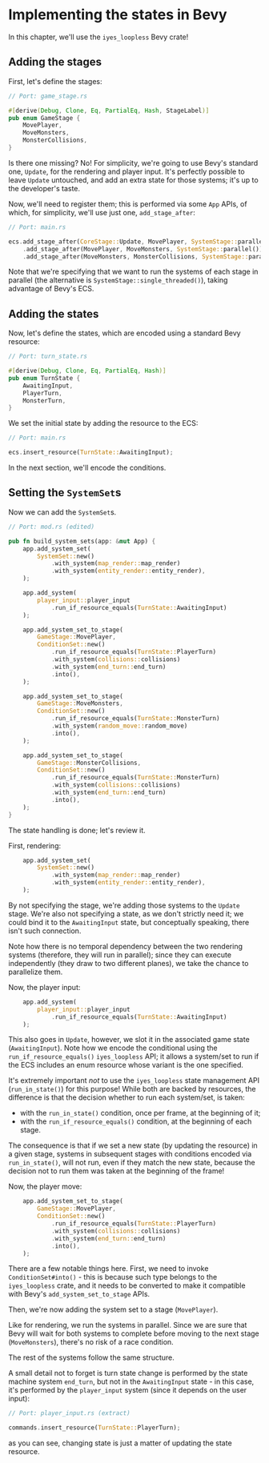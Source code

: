 # Implementing the states in Bevy

In this chapter, we'll use the `iyes_loopless` Bevy crate!

## Adding the stages

First, let's define the stages:

```rs
// Port: game_stage.rs

#[derive(Debug, Clone, Eq, PartialEq, Hash, StageLabel)]
pub enum GameStage {
    MovePlayer,
    MoveMonsters,
    MonsterCollisions,
}
```

Is there one missing? No! For simplicity, we're going to use Bevy's standard one, `Update`, for the rendering and player input. It's perfectly possible to leave `Update` untouched, and add an extra state for those systems; it's up to the developer's taste.

Now, we'll need to register them; this is performed via some `App` APIs, of which, for simplicity, we'll use just one, `add_stage_after`:

```rs
// Port: main.rs

ecs.add_stage_after(CoreStage::Update, MovePlayer, SystemStage::parallel())
    .add_stage_after(MovePlayer, MoveMonsters, SystemStage::parallel())
    .add_stage_after(MoveMonsters, MonsterCollisions, SystemStage::parallel());
```

Note that we're specifying that we want to run the systems of each stage in parallel (the alternative is `SystemStage::single_threaded()`), taking advantage of Bevy's ECS.

## Adding the states

Now, let's define the states, which are encoded using a standard Bevy resource:

```rs
// Port: turn_state.rs

#[derive(Debug, Clone, Eq, PartialEq, Hash)]
pub enum TurnState {
    AwaitingInput,
    PlayerTurn,
    MonsterTurn,
}
```

We set the initial state by adding the resource to the ECS:

```rs
// Port: main.rs

ecs.insert_resource(TurnState::AwaitingInput);
```

In the next section, we'll encode the conditions.

## Setting the `SystemSet`s

Now we can add the `SystemSet`s.

```rs
// Port: mod.rs (edited)

pub fn build_system_sets(app: &mut App) {
    app.add_system_set(
        SystemSet::new()
            .with_system(map_render::map_render)
            .with_system(entity_render::entity_render),
    );

    app.add_system(
        player_input::player_input
            .run_if_resource_equals(TurnState::AwaitingInput)
    );

    app.add_system_set_to_stage(
        GameStage::MovePlayer,
        ConditionSet::new()
            .run_if_resource_equals(TurnState::PlayerTurn)
            .with_system(collisions::collisions)
            .with_system(end_turn::end_turn)
            .into(),
    );

    app.add_system_set_to_stage(
        GameStage::MoveMonsters,
        ConditionSet::new()
            .run_if_resource_equals(TurnState::MonsterTurn)
            .with_system(random_move::random_move)
            .into(),
    );

    app.add_system_set_to_stage(
        GameStage::MonsterCollisions,
        ConditionSet::new()
            .run_if_resource_equals(TurnState::MonsterTurn)
            .with_system(collisions::collisions)
            .with_system(end_turn::end_turn)
            .into(),
    );
}
```

The state handling is done; let's review it.

First, rendering:

```rs
    app.add_system_set(
        SystemSet::new()
            .with_system(map_render::map_render)
            .with_system(entity_render::entity_render),
    );
```

By not specifying the stage, we're adding those systems to the `Update` stage. We're also not specifying a state, as we don't strictly need it; we could bind it to the `AwaitingInput` state, but conceptually speaking, there isn't such connection.

Note how there is no temporal dependency between the two rendering systems (therefore, they will run in parallel); since they can execute independently (they draw to two different planes), we take the chance to parallelize them.

Now, the player input:

```rs
    app.add_system(
        player_input::player_input
            .run_if_resource_equals(TurnState::AwaitingInput)
    );
```

This also goes in `Update`, however, we slot it in the associated game state (`AwaitingInput`). Note how we encode the conditional using the `run_if_resource_equals()` `iyes_loopless` API; it allows a system/set to run if the ECS includes an enum resource whose variant is the one specified.

It's extremely important *not* to use the `iyes_loopless` state management API (`run_in_state()`) for this purpose! While both are backed by resources, the difference is that the decision whether to run each system/set, is taken:

- with the `run_in_state()` condition, once per frame, at the beginning of it;
- with the `run_if_resource_equals()` condition, at the beginning of each stage.

The consequence is that if we set a new state (by updating the resource) in a given stage, systems in subsequent stages with conditions encoded via `run_in_state()`, will not run, even if they match the new state, because the decision not to run them was taken at the beginning of the frame!

Now, the player move:

```rs
    app.add_system_set_to_stage(
        GameStage::MovePlayer,
        ConditionSet::new()
            .run_if_resource_equals(TurnState::PlayerTurn)
            .with_system(collisions::collisions)
            .with_system(end_turn::end_turn)
            .into(),
    );
```

There are a few notable things here. First, we need to invoke `ConditionSet#into()` - this is because such type belongs to the `iyes_loopless` crate, and it needs to be converted to make it compatible with Bevy's `add_system_set_to_stage` APIs.

Then, we're now adding the system set to a stage (`MovePlayer`).

Like for rendering, we run the systems in parallel. Since we are sure that Bevy will wait for both systems to complete before moving to the next stage (`MoveMonsters`), there's no risk of a race condition.

The rest of the systems follow the same structure.

A small detail not to forget is turn state change is performed by the state machine system `end_turn`, but not in the `AwaitingInput` state - in this case, it's performed by the `player_input` system (since it depends on the user input):

```rs
// Port: player_input.rs (extract)

commands.insert_resource(TurnState::PlayerTurn);
```

as you can see, changing state is just a matter of updating the state resource.

